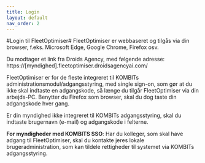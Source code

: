 ```yaml
---
title: Login
layout: default
nav_order: 2
---
```

#Login til FleetOptimiser#
FleetOptimiser er webbaseret og tilgås via din browser, f.eks. Microsoft Edge, Google Chrome, Firefox osv.

Du modtager et link fra Droids Agency, med følgende adresse: https://[myndighed].fleetoptimiser.droidsagencyai.com/

FleetOptimiser er for de fleste integreret til KOMBITs administrationsmodul/adgangsstyring, med single sign-on, som gør at du ikke skal indtaste en adgangskode, 
så længe du tilgår FleetOptimiser via din arbejds-PC. Benytter du Firefox som browser, skal du dog taste din adgangskode hver gang.

Er din myndighed ikke integreret til KOMBITs adgangsstyring, skal du indtaste brugernavn (e-mail) og adgangskode i felterne.

**For myndigheder med KOMBITS SSO**: Har du kolleger, som skal have adgang til FleetOptimiser, skal du kontakte jeres lokale brugeradministration, som kan tildele rettigheder til systemet via KOMBITs adgangsstyring.
